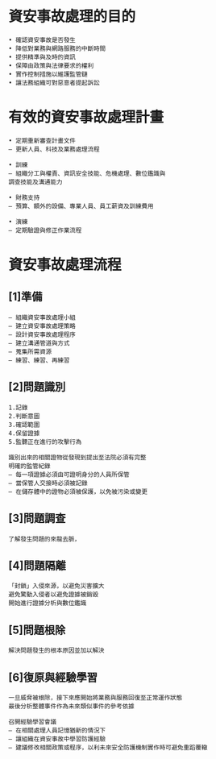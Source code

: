 # 資安事故處理的目的
```
• 確認資安事故是否發生
• 降低對業務與網路服務的中斷時間
• 提供精準與及時的資訊
• 保障由政策與法律要求的權利
• 實作控制措施以維護監管鏈
• 讓法務組織可對惡意者提起訴訟
```

# 有效的資安事故處理計畫
```
• 定期重新審查計畫文件
– 更新人員、科技及業務處理流程

• 訓練
– 組織分工與權責、資訊安全技能、危機處理、數位鑑識與
調查技能及溝通能力

• 財務支持
– 預算、額外的設備、專業人員、員工薪資及訓練費用

• 演練
– 定期驗證與修正作業流程
```

# 資安事故處理流程
## [1]準備
```
– 組織資安事故處理小組
– 建立資安事故處理策略
– 設計資安事故處理程序
– 建立溝通管道與方式
– 蒐集所需資源
– 練習、練習、再練習
```
## [2]問題識別
```
1.記錄
2.判斷意圖
3.確認範圍
4.保留證據
5.監聽正在進行的攻擊行為
```
```
識別出來的相關證物從發現到提出至法院必須有完整
明確的監管紀錄
– 每一項證據必須由可證明身分的人員所保管
– 當保管人交接時必須被記錄
– 在儲存體中的證物必須被保護，以免被污染或變更
```
## [3]問題調查
```
了解發生問題的來龍去脈，
```
## [4]問題隔離
```
「封鎖」入侵來源，以避免災害擴大
避免驚動入侵者以避免證據被銷毀
開始進行證據分析與數位鑑識
```
## [5]問題根除
```
解決問題發生的根本原因並加以解決
```
## [6]復原與經驗學習
```
一旦威脅被根除，接下來應開始將業務與服務回復至正常運作狀態
最後分析整體事件作為未來類似事件的參考依據
```
```
召開經驗學習會議
– 在相關處理人員記憶猶新的情況下
– 讓組織在資安事故中學習防護經驗
– 建議修改相關政策或程序，以利未來安全防護機制實作時可避免重蹈覆轍
```
